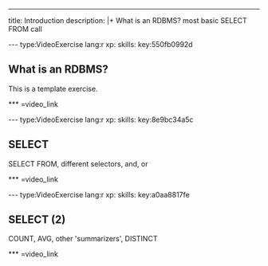---
title: Introduction
description: |+
  What is an RDBMS? most basic SELECT FROM call


--- type:VideoExercise lang:r xp: skills: key:550fb0992d
## What is an RDBMS? 
This is a template exercise.

*** =video_link

--- type:VideoExercise lang:r xp: skills: key:8e9bc34a5c
## SELECT 
SELECT FROM, different selectors, and, or

*** =video_link

--- type:VideoExercise lang:r xp: skills: key:a0aa8817fe
## SELECT (2) 
COUNT, AVG, other 'summarizers', DISTINCT

*** =video_link
